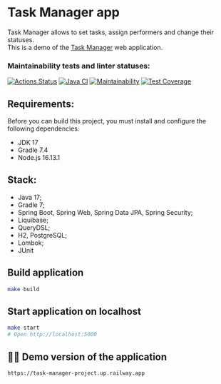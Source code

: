 # Task Manager app
Task Manager allows to set tasks, assign performers and change their statuses.\
This is a demo of the [Task Manager](https://task-manager-project.up.railway.app) web application.

### Maintainability tests and linter statuses:
[![Actions Status](https://github.com/punchybunchy/java-project-73/workflows/hexlet-check/badge.svg)](https://github.com/punchybunchy/java-project-73/actions)
[![Java CI](https://github.com/punchybunchy/java-project-73/actions/workflows/app-check.yml/badge.svg)](https://github.com/punchybunchy/java-project-73/actions/workflows/app-check.yml)
[![Maintainability](https://api.codeclimate.com/v1/badges/ae0551eef6a05ab2c0d2/maintainability)](https://codeclimate.com/github/punchybunchy/java-project-73/maintainability)
[![Test Coverage](https://api.codeclimate.com/v1/badges/ae0551eef6a05ab2c0d2/test_coverage)](https://codeclimate.com/github/punchybunchy/java-project-73/test_coverage)



## Requirements:
Before you can build this project, you must install and configure the following dependencies:
* JDK 17
* Gradle 7.4
* Node.js 16.13.1

## Stack:

* Java 17;
* Gradle 7;
* Spring Boot, Spring Web, Spring Data JPA, Spring Security;
* Liquibase;
* QueryDSL;
* H2, PostgreSQL;
* Lombok;
* JUnit


## Build application

```bash
make build
```

## Start application on localhost

```bash
make start
# Open http://localhost:5000
```

## 💁‍♀️ Demo version of the application
```
https://task-manager-project.up.railway.app
```

